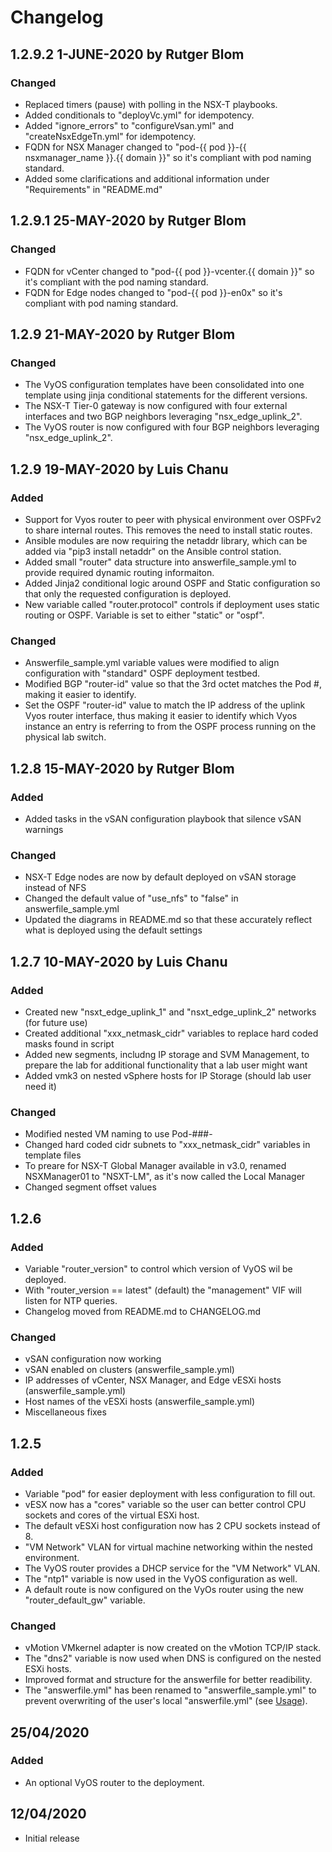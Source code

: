 # Changelog

## 1.2.9.2 1-JUNE-2020 by Rutger Blom

### Changed

- Replaced timers (pause) with polling in the NSX-T playbooks. 
- Added conditionals to "deployVc.yml" for idempotency.
- Added "ignore_errors" to "configureVsan.yml" and "createNsxEdgeTn.yml" for idempotency.
- FQDN for NSX Manager changed to "pod-{{ pod }}-{{ nsxmanager_name }}.{{ domain }}" so it's compliant with pod naming standard.
- Added some clarifications and additional information under "Requirements" in "README.md"

## 1.2.9.1 25-MAY-2020 by Rutger Blom

### Changed

- FQDN for vCenter changed to "pod-{{ pod }}-vcenter.{{ domain }}" so it's compliant with the pod naming standard.
- FQDN for Edge nodes changed to "pod-{{ pod }}-en0x" so it's compliant with pod naming standard.

## 1.2.9 21-MAY-2020 by Rutger Blom

### Changed

- The VyOS configuration templates have been consolidated into one template using jinja conditional statements for the different versions.
- The NSX-T Tier-0 gateway is now configured with four external interfaces and two BGP neighbors leveraging "nsx_edge_uplink_2".
- The VyOS router is now configured with four BGP neighbors leveraging "nsx_edge_uplink_2".

## 1.2.9 19-MAY-2020 by Luis Chanu

### Added

- Support for Vyos router to peer with physical environment over OSPFv2 to share internal routes.  This removes the need to install static routes.
- Ansible modules are now requiring the netaddr library, which can be added via "pip3 install netaddr" on the Ansible control station.
- Added small "router" data structure into answerfile_sample.yml to provide required dynamic routing informaiton.
- Added Jinja2 conditional logic around OSPF and Static configuration so that only the requested configuration is deployed.
- New variable called "router.protocol" controls if deployment uses static routing or OSPF. Variable is set to either "static" or "ospf".

### Changed

- Answerfile_sample.yml variable values were modified to align configuration with "standard" OSPF deployment testbed.
- Modified BGP "router-id" value so that the 3rd octet matches the Pod #, making it easier to identify.
- Set the OSPF "router-id" value to match the IP address of the uplink Vyos router interface, thus making it easier to identify which Vyos instance an entry is referring to from the OSPF process running on the physical lab switch.

## 1.2.8 15-MAY-2020 by Rutger Blom

### Added
 
- Added tasks in the vSAN configuration playbook that silence vSAN warnings

### Changed

- NSX-T Edge nodes are now by default deployed on vSAN storage instead of NFS
- Changed the default value of "use_nfs" to "false" in answerfile_sample.yml
- Updated the diagrams in README.md so that these accurately reflect what is deployed using the default settings

## 1.2.7 10-MAY-2020 by Luis Chanu

### Added

- Created new "nsxt_edge_uplink_1" and "nsxt_edge_uplink_2" networks (for future use)
- Created additional "xxx_netmask_cidr" variables to replace hard coded masks found in script
- Added new segments, includng IP storage and SVM Management, to prepare the lab for additional functionality that a lab user might want
- Added vmk3 on nested vSphere hosts for IP Storage (should lab user need it) 

### Changed

- Modified nested VM naming to use Pod-###-<vm>
- Changed hard coded cidr subnets to "xxx_netmask_cidr" variables in template files
- To preare for NSX-T Global Manager available in v3.0, renamed NSXManager01 to "NSXT-LM", as it's now called the Local Manager
- Changed segment offset values

## 1.2.6

### Added

- Variable "router_version" to control which version of VyOS wil be deployed.
- With "router_version == latest" (default) the "management" VIF will listen for NTP queries.
- Changelog moved from README.md to CHANGELOG.md

### Changed

- vSAN configuration now working
- vSAN enabled on clusters (answerfile_sample.yml)
- IP addresses of vCenter, NSX Manager, and Edge vESXi hosts (answerfile_sample.yml)
- Host names of the vESXi hosts (answerfile_sample.yml)
- Miscellaneous fixes

## 1.2.5

### Added

- Variable "pod" for easier deployment with less configuration to fill out.
- vESX now has a "cores" variable so the user can better control CPU sockets and cores of the virtual ESXi host.
- The default vESXi host configuration now has 2 CPU sockets instead of 8.
- "VM Network" VLAN for virtual machine networking within the nested environment.
- The VyOS router provides a DHCP service for the "VM Network" VLAN.
- The "ntp1" variable is now used in the VyOS configuration as well.
- A default route is now configured on the VyOs router using the new "router_default_gw" variable.

### Changed

- vMotion VMkernel adapter is now created on the vMotion TCP/IP stack.
- The "dns2" variable is now used when DNS is configured on the nested ESXi hosts. 
- Improved format and structure for the answerfile for better readibility.
- The "answerfile.yml" has been renamed to "answerfile_sample.yml" to prevent overwriting of the user's local "answerfile.yml" (see [Usage](#Usage)).

## 25/04/2020

### Added

- An optional VyOS router to the deployment.

## 12/04/2020

- Initial release
